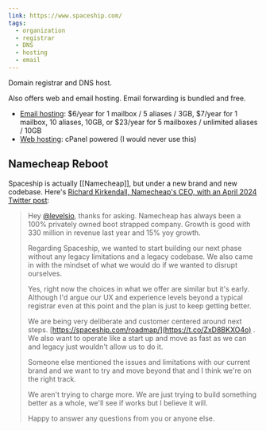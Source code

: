 ```yaml
---
link: https://www.spaceship.com/
tags:
  - organization
  - registrar
  - DNS
  - hosting
  - email
---
```

Domain registrar and DNS host.

Also offers web and email hosting. Email forwarding is bundled and free. 

* [Email hosting](https://www.spaceship.com/email/): $6/year for 1 mailbox / 5 aliases / 3GB, $7/year for 1 mailbox, 10 aliases, 10GB, or $23/year for 5 mailboxes / unlimited aliases / 10GB
* [Web hosting](https://www.spaceship.com/hosting/shared/): cPanel powered (I would never use this)

## Namecheap Reboot

Spaceship is actually [[Namecheap]], but under a new brand and new codebase. Here's [Richard Kirkendall, Namecheap's CEO, with an April 2024 Twitter post](https://x.com/NamecheapCEO/status/1776484212629004385):

> Hey [@levelsio](https://x.com/levelsio), thanks for asking. Namecheap has always been a 100% privately owned boot strapped company. Growth is good with 330 million in revenue last year and 15% yoy growth.
> 
> Regarding Spaceship, we wanted to start building our next phase without any legacy limitations and a legacy codebase. We also came in with the mindset of what we would do if we wanted to disrupt ourselves.
> 
> Yes, right now the choices in what we offer are similar but it's early. Although I'd argue our UX and experience levels beyond a typical registrar even at this point and the plan is just to keep getting better.
> 
> We are being very deliberate and customer centered around next steps. [https://spaceship.com/roadmap/](https://t.co/ZxD8BKXO4o) . We also want to operate like a start up and move as fast as we can and legacy just wouldn't allow us to do it.
> 
> Someone else mentioned the issues and limitations with our current brand and we want to try and move beyond that and I think we're on the right track.
> 
> We aren't trying to charge more. We are just trying to build something better as a whole, we'll see if works but I believe it will.
> 
> Happy to answer any questions from you or anyone else.